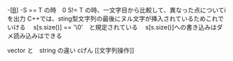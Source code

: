 -[[B](https://atcoder.jp/contests/abc374/tasks/abc374_b)]
-S == T の時　0
  S!= T の時、一文字目から比較して、異なった点についてiを出力
  C++では、sting型文字列の最後にヌル文字が挿入されているためこれでいける
　s[s.size()] == '\0'　と規定されている
　s[s.size()]への書き込みはダメ読み込みはできる

vector<char> と　string の違い
cげん
[[文字列操作]]